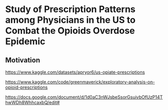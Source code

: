 # Study of Prescription Patterns among Physicians in the US to Combat the Opioids Overdose Epidemic

## Motivation




https://www.kaggle.com/datasets/apryor6/us-opiate-prescriptions 

https://www.kaggle.com/code/greenmaverick/exploratory-analysis-on-opioid-prescriptions

https://docs.google.com/document/d/1d0aC3nWJsbeSsorGsuivbOfUzP14ThwWDh8WhhcaxbQ/edit#
